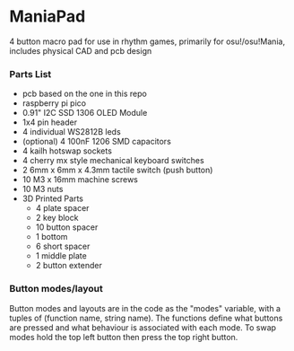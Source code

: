 # ManiaPad
4 button macro pad for use in rhythm games, primarily for osu!/osu!Mania, includes physical CAD and pcb design

### Parts List
* pcb based on the one in this repo
* raspberry pi pico
* 0.91" I2C SSD 1306 OLED Module
* 1x4 pin header
* 4 individual WS2812B leds
* (optional) 4 100nF 1206 SMD capacitors
* 4 kailh hotswap sockets
* 4 cherry mx style mechanical keyboard switches
* 2 6mm x 6mm x 4.3mm tactile switch (push button)
* 10 M3 x 16mm machine screws
* 10 M3 nuts
* 3D Printed Parts
  * 4 plate spacer
  * 2 key block
  * 10 button spacer
  * 1 bottom
  * 6 short spacer
  * 1 middle plate
  * 2 button extender

### Button modes/layout
Button modes and layouts are in the code as the "modes" variable, with a tuples of (function name, string name). The functions define what buttons are pressed and what behaviour is associated with each mode. To swap modes hold the top left button then press the top right button.
